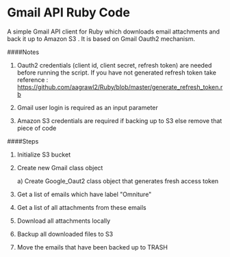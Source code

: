 # Gmail API Ruby Code
A simple Gmail API client for Ruby which downloads email attachments and back it up to Amazon S3 . It is based on Gmail Oauth2 mechanism.

####Notes
1) Oauth2 credentials (client id, client secret, refresh token) are needed before running the script. If you have not generated refresh token take reference : https://github.com/aagrawl2/Ruby/blob/master/generate_refresh_token.rb

2) Gmail user login is required as an input parameter

3) Amazon S3 credentials are required if backing up to S3 else remove that piece of code

####Steps
1) Initialize S3 bucket

2) Create new Gmail class object 
  
      a) Create Google_Oaut2 class object that generates fresh access token

3) Get a list of emails which have label "Omniture"

4) Get a list of all attachments from these emails 

5) Download all attachments locally 

6) Backup all downloaded files to S3

7) Move the emails that have been backed up to TRASH

